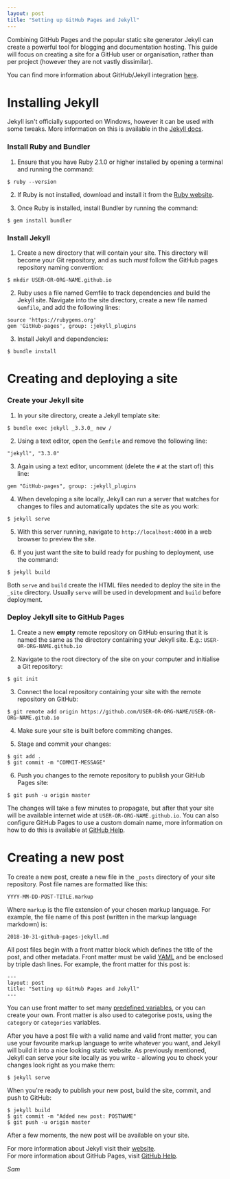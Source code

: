 ```yaml
---
layout: post
title: "Setting up GitHub Pages and Jekyll"
---
```


Combining GitHub Pages and the popular static site generator Jekyll can create a powerful tool for blogging and documentation hosting. This guide will focus on creating a site for a GitHub user or organisation, rather than per project (however they are not vastly dissimilar).  

You can find more information about GitHub/Jekyll integration [here](https://help.GitHub.com/articles/about-GitHub-pages-and-jekyll/).  

# Installing Jekyll

Jekyll isn't officially supported on Windows, however it can be used with some tweaks. More information on this is available in the [Jekyll docs](https://jekyllrb.com/docs/installation/windows).  

### Install Ruby and Bundler
1. Ensure that you have Ruby 2.1.0 or higher installed by opening a terminal and running the command:  
```
$ ruby --version
```

2. If Ruby is not installed, download and install it from the [Ruby website](https://www.ruby-lang.org/en/documentation/installation/).  

3. Once Ruby is installed, install Bundler by running the command:  
```
$ gem install bundler
```

### Install Jekyll
1. Create a new directory that will contain your site. This directory will become your Git repository, and as such *must* follow the GitHub pages repository naming convention:  
```
$ mkdir USER-OR-ORG-NAME.github.io
```

2. Ruby uses a file named Gemfile to track dependencies and build the Jekyll site. Navigate into the site directory, create a new file named ```Gemfile```, and add the following lines:  
```
source 'https://rubygems.org'
gem 'GitHub-pages', group: :jekyll_plugins
```  

3. Install Jekyll and dependencies:  
```
$ bundle install
```  

# Creating and deploying a site

### Create your Jekyll site
1. In your site directory, create a Jekyll template site:  
```
$ bundle exec jekyll _3.3.0_ new /
```

2. Using a text editor, open the ```Gemfile``` and remove the following line:  
```
"jekyll", "3.3.0"
```

3. Again using a text editor, uncomment (delete the ```#``` at the start of) this line:  
```
gem "GitHub-pages", group: :jekyll_plugins
```  

4. When developing a site locally, Jekyll can run a server that watches for changes to files and automatically updates the site as you work:  
```
$ jekyll serve
```

5. With this server running, navigate to ```http://localhost:4000``` in a web browser to preview the site.  

6. If you just want the site to build ready for pushing to deployment, use the command:  
```
$ jekyll build
```

Both ```serve``` and ```build``` create the HTML files needed to deploy the site in the ```_site``` directory. Usually ```serve``` will be used in development and ```build``` before deployment.  

### Deploy Jekyll site to GitHub Pages
1. Create a new **empty** remote repository on GitHub ensuring that it is named the same as the directory containing your Jekyll site. E.g.: ```USER-OR-ORG-NAME.github.io```

2. Navigate to the root directory of the site on your computer and initialise a Git repository:  
```
$ git init
```  

3. Connect the local repository containing your site with the remote repository on GitHub:  
```
$ git remote add origin https://github.com/USER-OR-ORG-NAME/USER-OR-ORG-NAME.gitub.io
```  

4. Make sure your site is built before commiting changes.  

5. Stage and commit your changes:  
```
$ git add .
$ git commit -m "COMMIT-MESSAGE"
```

6. Push you changes to the remote repository to publish your GitHub Pages site:  
```
$ git push -u origin master
```
The changes will take a few minutes to propagate, but after that your site will be available internet wide at ```USER-OR-ORG-NAME.github.io```. You can also configure GitHub Pages to use a custom domain name, more information on how to do this is available at [GitHub Help](https://help.github.com/articles/using-a-custom-domain-with-github-pages/).  

# Creating a new post

To create a new post, create a new file in the ```_posts``` directory of your site repository. Post file names are formatted like this:
```
YYYY-MM-DD-POST-TITLE.markup
```  
Where ```markup``` is the file extension of your chosen markup language. For example, the file name of this post (written in the markup language markdown) is:  
```
2018-10-31-github-pages-jekyll.md
```  
All post files begin with a front matter block which defines the title of the post, and other metadata. Front matter must be valid [YAML](http://yaml.org/) and be enclosed by triple dash lines. For example, the front matter for this post is:  
```
---
layout: post
title: "Setting up GitHub Pages and Jekyll"
---
```  
You can use front matter to set many [predefined variables](https://jekyllrb.com/docs/variables/), or you can create your own. Front matter is also used to categorise posts, using the ```category``` or ```categories``` variables.  

After you have a post file with a valid name and valid front matter, you can use your favourite markup language to write whatever you want, and Jekyll will build it into a nice looking static website. As previously mentioned, Jekyll can serve your site locally as you write - allowing you to check your changes look right as you make them:  
```
$ jekyll serve
```
When you're ready to publish your new post, build the site, commit, and push to GitHub:  
```
$ jekyll build
$ git commit -m "Added new post: POSTNAME"
$ git push -u origin master
```  
After a few moments, the new post will be available on your site.  

For more information about Jekyll visit their [website](https://jekyllrb.com).  
For more information about GitHub Pages, visit [GitHub Help](https://help.github.com/categories/github-pages-basics/).  

*Sam*
